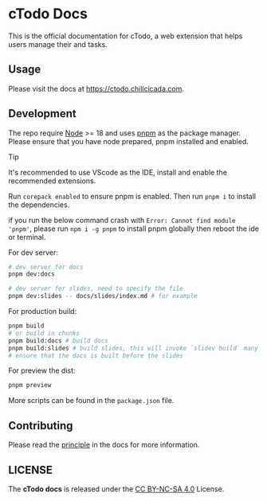 # cTodo Docs

This is the official documentation for cTodo, a web extension that helps users manage their and tasks.

## Usage

Please visit the docs at <https://ctodo.chillcicada.com>.

## Development

The repo require [Node](https://nodejs.org) >= 18 and uses [pnpm](https://pnpm.io) as the package manager. Please ensure that you have node prepared, pnpm installed and enabled.

> [!TIP]
> It's recommended to use VScode as the IDE, install and enable the recommended extensions.

Run `corepack enabled` to ensure pnpm is enabled. Then run `pnpm i` to install the dependencies.

if you run the below command crash with `Error: Cannot find module 'pnpm'`, please run `npm i -g pnpm` to install pnpm globally then reboot the ide or terminal.

For dev server:

```bash
# dev server for docs
pnpm dev:docs

# dev server for slides, need to specify the file 
pnpm dev:slides -- docs/slides/index.md # for example
```

For production build:

```bash
pnpm build
# or build in chunks
pnpm build:docs # build docs
pnpm build:slides # build slides, this will invoke `slidev build` many times
# ensure that the docs is built before the slides
```

For preview the dist:

```bash
pnpm preview
```

More scripts can be found in the `package.json` file.

## Contributing

Please read the [principle](https://ctodo.chillcicada.com/principle#ctodo-docs) in the docs for more information.

## LICENSE

The **cTodo docs** is released under the [CC BY-NC-SA 4.0](https://creativecommons.org/licenses/by-nc-sa/4.0) License.
